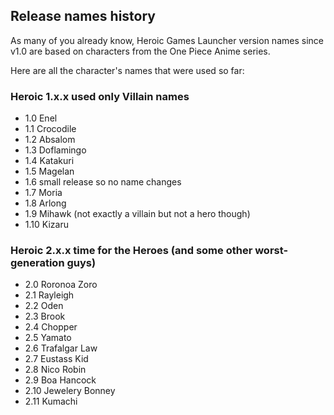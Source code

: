 ## Release names history

As many of you already know, Heroic Games Launcher version names since v1.0 are based on characters from the One Piece Anime series.

Here are all the character's names that were used so far:

### Heroic 1.x.x used only Villain names

* 1.0 Enel
* 1.1 Crocodile
* 1.2 Absalom
* 1.3 Doflamingo
* 1.4 Katakuri
* 1.5 Magelan
* 1.6 small release so no name changes
* 1.7 Moria
* 1.8 Arlong
* 1.9 Mihawk (not exactly a villain but not a hero though)
* 1.10 Kizaru 

### Heroic 2.x.x time for the Heroes (and some other worst-generation guys)

* 2.0 Roronoa Zoro
* 2.1 Rayleigh
* 2.2 Oden
* 2.3 Brook
* 2.4 Chopper
* 2.5 Yamato
* 2.6 Trafalgar Law
* 2.7 Eustass Kid
* 2.8 Nico Robin
* 2.9 Boa Hancock
* 2.10 Jewelery Bonney
* 2.11 Kumachi